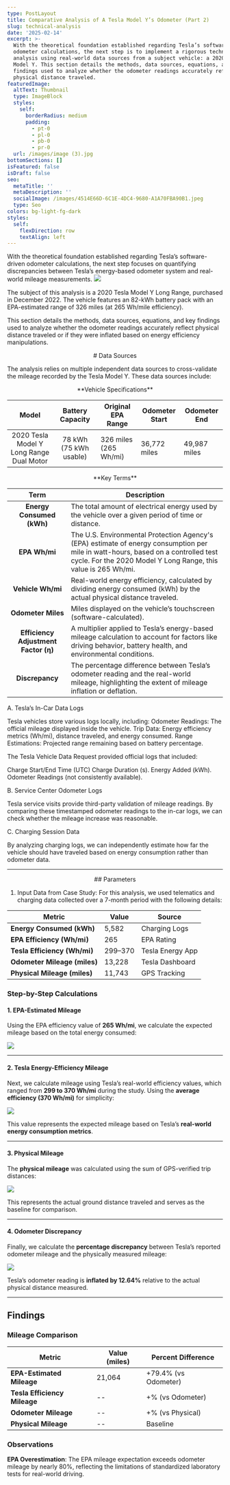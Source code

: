 ```yaml
---
type: PostLayout
title: Comparative Analysis of A Tesla Model Y’s Odometer (Part 2)
slug: technical-analysis
date: '2025-02-14'
excerpt: >-
  With the theoretical foundation established regarding Tesla’s software-driven
  odometer calculations, the next step is to implement a rigorous technical
  analysis using real-world data sources from a subject vehicle: a 2020 Tesla
  Model Y. This section details the methods, data sources, equations, and key
  findings used to analyze whether the odometer readings accurately reflect
  physical distance traveled.
featuredImage:
  altText: Thumbnail
  type: ImageBlock
  styles:
    self:
      borderRadius: medium
      padding:
        - pt-0
        - pl-0
        - pb-0
        - pr-0
  url: /images/image (3).jpg
bottomSections: []
isFeatured: false
isDraft: false
seo:
  metaTitle: ''
  metaDescription: ''
  socialImage: /images/4514E66D-6C1E-4DC4-9680-A1A70FBA90B1.jpeg
  type: Seo
colors: bg-light-fg-dark
styles:
  self:
    flexDirection: row
    textAlign: left
---
```

With the theoretical foundation established regarding Tesla’s software-driven odometer calculations, the next step focuses on quantifying discrepancies between Tesla’s energy-based odometer system and real-world mileage measurements.
![](/images/1F8BAC34-F885-46D9-882B-03D772A6BDD7.png)

The subject of this analysis is a 2020 Tesla Model Y Long Range, purchased in December 2022. The vehicle features an 82-kWh battery pack with an EPA-estimated range of 326 miles (at 265 Wh/mile efficiency).

This section details the methods, data sources, equations, and key findings used to analyze whether the odometer readings accurately reflect physical distance traveled or if they were inflated based on energy efficiency manipulations.

<div style="text-align: center"># Data Sources</div>

The analysis relies on multiple independent data sources to cross-validate the mileage recorded by the Tesla Model Y. These data sources include:

<div style="text-align: center">**Vehicle Specifications**</div>

|                   Model                  |    Battery Capacity    | Original EPA Range    | Odometer Start | Odometer End |
| :--------------------------------------: | :--------------------: | --------------------- | -------------- | ------------ |
| 2020 Tesla Model Y Long Range Dual Motor | 78 kWh (75 kWh usable) | 326 miles (265 Wh/mi) | 36,772 miles   | 49,987 miles |

<div style="text-align: center"></div>

<div style="text-align: center">**Key Terms**</div>

|               **Term**               | **Description**                                                                                                                                                                                     |
| :----------------------------------: | --------------------------------------------------------------------------------------------------------------------------------------------------------------------------------------------------- |
|       **Energy Consumed (kWh)**      | The total amount of electrical energy used by the vehicle over a given period of time or distance.                                                                                                  |
|             **EPA Wh/mi**            | The U.S. Environmental Protection Agency's (EPA) estimate of energy consumption per mile in watt-hours, based on a controlled test cycle. For the 2020 Model Y Long Range, this value is 265 Wh/mi. |
|           **Vehicle Wh/mi**          | Real-world energy efficiency, calculated by dividing energy consumed (kWh) by the actual physical distance traveled.                                                                                |
|          **Odometer Miles**          | Miles displayed on the vehicle’s touchscreen (software-calculated).                                                                                                                                 |
| **Efficiency Adjustment Factor (η)** | A multiplier applied to Tesla’s energy-based mileage calculation to account for factors like driving behavior, battery health, and environmental conditions.                                        |
|            **Discrepancy**           | The percentage difference between Tesla’s odometer reading and the real-world mileage, highlighting the extent of mileage inflation or deflation.                                                   |

A. Tesla’s In-Car Data Logs

Tesla vehicles store various logs locally, including:
Odometer Readings: The official mileage displayed inside the vehicle.
Trip Data: Energy efficiency metrics (Wh/mi), distance traveled, and energy consumed.
Range Estimations: Projected range remaining based on battery percentage.

The Tesla Vehicle Data Request provided official logs that included:

Charge Start/End Time (UTC)
Charge Duration (s).
Energy Added (kWh).
Odometer Readings (not consistently available).

B. Service Center Odometer Logs

Tesla service visits provide third-party validation of mileage readings. By comparing these timestamped odometer readings to the in-car logs, we can check whether the mileage increase was reasonable.

C. Charging Session Data

By analyzing charging logs, we can independently estimate how far the vehicle should have traveled based on energy consumption rather than odometer data.

***

<div style="text-align: center">## Parameters</div>

1.  Input Data from Case Study: For this analysis, we used telematics and charging data collected over a 7-month period with the following details:

| Metric                       | Value   | Source           |
| ---------------------------- | ------- | ---------------- |
| **Energy Consumed (kWh)**    | 5,582   | Charging Logs    |
| **EPA Efficiency (Wh/mi)**   | 265     | EPA Rating       |
| **Tesla Efficiency (Wh/mi)** | 299–370 | Tesla Energy App |
| **Odometer Mileage (miles)** | 13,228  | Tesla Dashboard  |
| **Physical Mileage (miles)** | 11,743  | GPS Tracking     |

### **Step-by-Step Calculations**

#### **1. EPA-Estimated Mileage**

Using the EPA efficiency value of **265 Wh/mi**, we calculate the expected mileage based on the total energy consumed:

![](/images/EPA-Estimated%20Mileage.png)

***

#### **2. Tesla Energy-Efficiency Mileage**

Next, we calculate mileage using Tesla’s real-world efficiency values, which ranged from **299 to 370 Wh/mi** during the study. Using the **average efficiency (370 Wh/mi)** for simplicity:

![](/images/Tesla%20Energy-Efficiency%20Mileage.png)

This value represents the expected mileage based on Tesla’s **real-world energy consumption metrics**.

***

#### **3. Physical Mileage**

The **physical mileage** was calculated using the sum of GPS-verified trip distances:

![](/images/Physical%20Mileage.png)

This represents the actual ground distance traveled and serves as the baseline for comparison.

***

#### **4. Odometer Discrepancy**

Finally, we calculate the **percentage discrepancy** between Tesla’s reported odometer mileage and the physically measured mileage:

![](/images/Odometer%20Discrepancy.png)

Tesla’s odometer reading is **inflated by 12.64%** relative to the actual physical distance measured.

***

## Findings

### Mileage Comparison

| Metric                       | Value (miles) | Percent Difference   |
| ---------------------------- | ------------- | -------------------- |
| **EPA-Estimated Mileage**    | 21,064        | +79.4% (vs Odometer) |
| **Tesla Efficiency Mileage** | --            | +% (vs Odometer)     |
| **Odometer Mileage**         | --            | +% (vs Physical)     |
| **Physical Mileage**         | --            | Baseline             |

### Observations

**EPA Overestimation**: The EPA mileage expectation exceeds odometer mileage by nearly 80%, reflecting the limitations of standardized laboratory tests for real-world driving.

